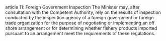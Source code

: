 article 11: Foreign Government Inspection
The Minister may, after consultation with the Competent Authority, rely on the results of inspection conducted by the inspection agency of a foreign government or foreign trade organization for the purpose of negotiating or implementing an off shore arrangement or for determining whether fishery products imported pursuant to an arrangement meet the requirements of these regulations.
<ul>
</ul>